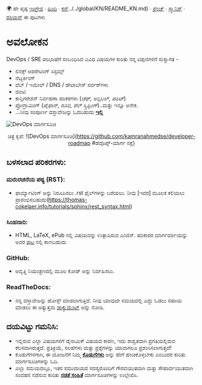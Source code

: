 :earth_africa: ಹೇ ಪೃಷ್ಠ [ಇಂಗ್ರೇಜಿ](../../README.md) ∙ [ಹಿಂದಿ](../../global/HI/README_HI.md) ∙ [ಕನ್]()../../global/KN/README_KN.md) ∙ [ಫ್ರೆಂಚ್](../../global/FR/README_FR.md) ∙ [ಸ್ಪ್ಯಾನಿಶ್](../../global/ES/README_ES.md) ∙ [ರಶಿಯನ್]( ../../global/RU/README_RU.md) ಈ ಪುಟಗಳು

<h1> ಅವಲೋಕನ </h1>

DevOps / SRE ಪರಿಭಾಷೆಗೆ ಸಂಬಂಧಿಸಿದ ವಿವಿಧ ವಿಷಯಗಳ ಕುರಿತು ನನ್ನ ಟಿಪ್ಪಣಿಗಳಿಗೆ ಸುಸ್ವಾಗತ -

- ಲಿನಕ್ಸ್ ಆಪರೇಟಿಂಗ್ ಸಿಸ್ಟಮ್ಸ್
- ನೆಟ್ವರ್ಕಿಂಗ್
- ವೆಬ್ / ಇಮೇಲ್ / DNS / ಡೇಟಾಬೇಸ್ ಸರ್ವರ್‌ಗಳು
- ಜಿಐಟಿ
- ಕಾನ್ಫಿಗರೇಶನ್ ನಿರ್ವಹಣಾ ಪರಿಕರಗಳು (_ಚೆಫ್, ಅನ್ಸಿಬಲ್, ಪಪಿಟ್_)
- ಪ್ರೋಗ್ರಾಮಿಂಗ್ (_ಪೈಥಾನ್, ರೂಬಿ, ಶೆಲ್ ಸ್ಕ್ರಿಪ್ಟಿಂಗ್_)..ಮತ್ತು ಇನ್ನೂ ಅನೇಕ.
- ...ನೀವು ಸಂಪೂರ್ಣ ದಸ್ತಾವೇಜನ್ನು ಓದಬಹುದು **[ಇಲ್ಲಿ](https://devops-notes.readthedocs.io/en/latest)**


![DevOps ಮಾರ್ಗಸೂಚಿ](https://roadmap.sh/roadmaps/devops.png) <p align="center">ಚಿತ್ರ ಕೃಪೆ: ![DevOps ಮಾರ್ಗಸೂಚಿ](https://github.com/kamranahmedse/developer-roadmap #ಡೆವೊಪ್ಸ್-ಮಾರ್ಗ ನಕ್ಷೆ)


<h2> ಬಳಸಲಾದ ಪರಿಕರಗಳು: </h2>

<h3> ಮರುರಚನೆಯ ಪಠ್ಯ (RST): </h3>

- ಫಾರ್ಮ್ಯಾಟಿಂಗ್ ಅನ್ನು ನಿರೂಪಿಸಲು .rst ಫೈಲ್‌ಗಳನ್ನು ಬರೆಯಲು. ನೀವು [ಇದರ] ಮೂಲಕ ಕಲಿಯಲು ಪ್ರಾರಂಭಿಸಬಹುದು(https://thomas-cokelaer.info/tutorials/sphinx/rest_syntax.html)

<h3> ಸಿಂಹನಾರಿ: </h3>

- HTML, LaTeX, ePub ನಲ್ಲಿ ವಿಷಯವನ್ನು ಉತ್ಪಾದಿಸುವ ಎಂಜಿನ್. ಹರಿಕಾರರ ಮಾರ್ಗದರ್ಶಿಯನ್ನು ಅವರ [ಪುಟ](http://www.sphinx-doc.org/en/master/index.html) ನಲ್ಲಿ ಕಾಣಬಹುದು

<h3> GitHub: </h3>

- ಆವೃತ್ತಿ ನಿಯಂತ್ರಣದಲ್ಲಿ ಮೂಲ ಕೋಡ್ ಅನ್ನು ನಿರ್ವಹಿಸಲು.

<h3> ReadTheDocs: </h3>

- ನನ್ನ ದಸ್ತಾವೇಜನ್ನು ಹೋಸ್ಟ್ ಮಾಡಲಾಗುತ್ತಿದೆ. ನೀವು ಯಾವುದೇ ಸಮಯದಲ್ಲಿ ಎದ್ದು ಓಡಲು ಸಹಾಯ ಮಾಡಲು ಈ ಅತ್ಯುತ್ತಮ [ಡಾಕ್ಯುಮೆಂಟ್](http://docs.readthedocs.io/en/latest/getting_started.html) ಅನ್ನು ನೋಡಿ.


<h2> ದಯವಿಟ್ಟು ಗಮನಿಸಿ: </h2>

- ಇಲ್ಲಿರುವ ಎಲ್ಲಾ ವಿಷಯಗಳಿಗೆ ಡೈನಾಮಿಕ್ ವಿಷಯದ ಕಾರಣ, ಇದು ಶಾಶ್ವತವಾಗಿ ಪ್ರಗತಿಯಲ್ಲಿರುವ ಕೆಲಸವಾಗಿರುತ್ತದೆ. ಪ್ರತಿಕ್ರಿಯೆ, ಸಲಹೆಗಳು ಮತ್ತು ಪ್ರಶ್ನೆಗಳನ್ನು ಯಾವಾಗಲೂ ಪ್ರಶಂಸಿಸಲಾಗುತ್ತದೆ!
- ಕೊಡುಗೆಗಳಿಗಾಗಿ, ಈ ಯೋಜನೆಗೆ ನಿಮ್ಮ **[ಕೊಡುಗೆಗಳು](global/EN/Contributing_EN.md)** ಅನ್ನು ಹೇಗೆ ಹಂಚಿಕೊಳ್ಳಬೇಕು ಎಂಬುದರ ಕುರಿತು ಮಾರ್ಗಸೂಚಿಗಳನ್ನು ಓದಿ.
- ಎಲ್ಲಾ ಸಮಯದಲ್ಲೂ, ಇತರ ಸಮುದಾಯದ ಸದಸ್ಯರೊಂದಿಗೆ ಗೌರವಯುತವಾಗಿ ಮತ್ತು ಸೌಹಾರ್ದಯುತವಾಗಿ ಸಂವಹನ ನಡೆಸುವ ಕುರಿತು **[ನಡತೆ ಸಂಹಿತೆ](ಜಾಗತಿಕ/EN/Code-Of-EN.md)** ಮಾರ್ಗಸೂಚಿಗಳನ್ನು ಉಲ್ಲೇಖಿಸಿ.